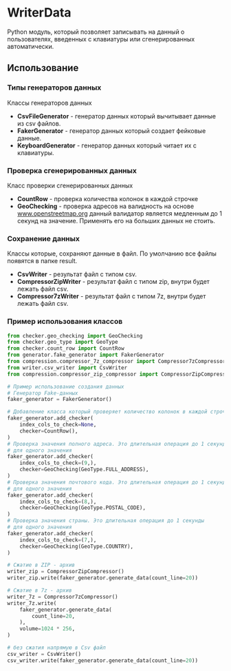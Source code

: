 # WriterData
Python модуль, который позволяет записывать на данный о пользователях, введенных с клавиатуры или сгенерированных автоматически.
## Использование

### Типы генераторов данных
Классы генераторов данных
- **CsvFileGenerator** - генератор данных который вычитывает данные из csv файлов.
- **FakerGenerator** - генератор данных который создает фейковые данные.
- **KeyboardGenerator** - генератор данных который читает их с клавиатуры.

### Проверка сгенерированных данных 
Класс проверки сгенерированных данных
- **CountRow** - проверка количества колонок в каждой строчке
- **GeoChecking** - проверка адресов на валидность на основе www.openstreetmap.org данный валидатор является медленным до 1 секунд на значение.
Применять его на больших данных не стоить.

### Сохранение данных 
Классы которые, сохраняют данные в файл.
По умолчанию все файлы появятся в папке result.  
- **CsvWriter** - результат файл с типом csv.
- **CompressorZipWriter** - результат файл с типом zip, внутри будет лежать файл csv.
- **Compressor7zWriter** - результат файл с типом 7z, внутри будет лежать файл csv.

### Пример использования классов

```python
from checker.geo_checking import GeoChecking
from checker.geo_type import GeoType
from checker.count_row import CountRow
from generator.fake_generator import FakerGenerator
from compression.compressor_7z_compressor import Compressor7zCompressor
from writer.csv_writer import CsvWriter
from compression.compressor_zip_compressor import CompressorZipCompressor

# Пример использование создания данных
# Генератор Fake-данных
faker_generator = FakerGenerator()

# Добавление класса который проверяет количество колонок в каждой строчке
faker_generator.add_checker(
    index_cols_to_check=None,
    checker=CountRow(),
)
# Проверка значения полного адреса. Это длительная операция до 1 секунды
# для одного значения
faker_generator.add_checker(
    index_cols_to_check=(9,),
    checker=GeoChecking(GeoType.FULL_ADDRESS),
)
# Проверка значения почтового кода. Это длительная операция до 1 секунды
# для одного значения
faker_generator.add_checker(
    index_cols_to_check=(8,),
    checker=GeoChecking(GeoType.POSTAL_CODE),
)
# Проверка значения страны. Это длительная операция до 1 секунды
# для одного значения
faker_generator.add_checker(
    index_cols_to_check=(7,),
    checker=GeoChecking(GeoType.COUNTRY),
)

# Сжатие в ZIP - архив
writer_zip = CompressorZipCompressor()
writer_zip.write(faker_generator.generate_data(count_line=20))

# Сжатие в 7z - архив
writer_7z = Compressor7zCompressor()
writer_7z.write(
    faker_generator.generate_data(
        count_line=20,
    ),
    volume=1024 * 256,
)

# без сжатия напрямую в Csv файл
csv_writer = CsvWriter()
csv_writer.write(faker_generator.generate_data(count_line=20))
```


